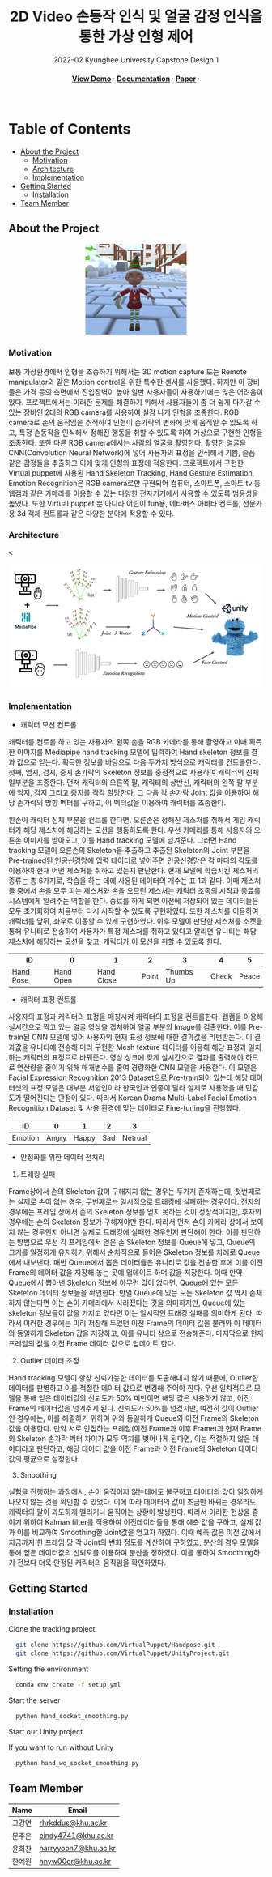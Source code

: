 <!--
Hey, thanks for using the awesome-readme-template template.  
If you have any enhancements, then fork this project and create a pull request 
or just open an issue with the label "enhancement".

Don't forget to give this project a star for additional support ;)
Maybe you can mention me or this repo in the acknowledgements too
-->

<!--
This README is a slimmed down version of the original one.
Removed sections:
- Screenshots
- Running Test
- Deployment
- FAQ
- Acknowledgements
-->

<div align="center">

  <h1>2D Video 손동작 인식 및 얼굴 감정 인식을 통한 가상 인형 제어</h1>
  
  <p>
    2022-02 Kyunghee University Capstone Design 1
  </p>

  
<!-- Badges -->
<h4>
    <a href="https://drive.google.com/file/d/1CTpG_56LoOdslRMHh4YNsuSvyFgYLkqv/view?usp=sharing">View Demo</a>
  <span> · </span>
    <a href="https://github.com/Louis3797/awesome-readme-template">Documentation</a>
  <span> · </span>
    <a href="assets\2D Video Hand Tracking, Emotion Recognition을  활용한 Puppet Control_출판.docx.pdf">Paper</a>
  <span> · </span>
  </h4>
</div>

<br />

<!-- Table of Contents -->
# Table of Contents

- [About the Project](#about-the-project)
  * [Motivation](#motivation)
  * [Architecture](#architecture)
  * [Implementation](#implementation)
- [Getting Started](#getting-started)
  * [Installation](#installation)
- [Team Member](#member)


<!-- About the Project -->
## About the Project

<div align="center"> 
  <img src="assets\demo.PNG" alt="screenshot" width="200" height="auto"/>
</div>

### Motivation
보통 가상환경에서 인형을 조종하기 위해서는 3D motion capture 또는 Remote manipulator와 같은 Motion control을 위한 특수한 센서를 사용했다. 하지만 이 장비들은 가격 등의 측면에서 진입장벽이 높아 일반 사용자들이 사용하기에는 많은 어려움이 있다. 프로젝트에서는 이러한 문제를 해결하기 위해서 사용자들이 좀 더 쉽게 다가갈 수 있는 장비인 2대의 RGB camera를 사용하여 실감 나게 인형을 조종한다. RGB camera로 손의 움직임을 추적하여 인형이 손가락의 변화에 맞게 움직일 수 있도록 하고, 특정 손동작을 인식해서 정해진 행동을 취할 수 있도록 하여 가상으로 구현한 인형을 조종한다. 또한 다른 RGB camera에서는 사람의 얼굴을 촬영한다. 촬영한 얼굴을 CNN(Convolution Neural Network)에 넣어 사용자의 표정을 인식해서 기쁨, 슬픔 같은 감정들을 추출하고 이에 맞게 인형의 표정에 적용한다.
프로젝트에서 구현한 Virtual puppet에 사용된 Hand Skeleton Tracking, Hand Gesture Estimation, Emotion Recognition은 RGB camera로만 구현되어 컴퓨터, 스마트폰, 스마트 tv 등 웹캠과 같은 카메라를 이용할 수 있는 다양한 전자기기에서 사용할 수 있도록 범용성을 높였다. 또한 Virtual puppet 뿐 아니라 어린이 fun용, 메타버스 아바타 컨트롤, 전문가용 3d 객체 컨트롤과 같은 다양한 분야에 적용할 수 있다.

<!-- TechStack -->
### Architecture

<<div align="center"> 
  <img src="assets\architecture.png" alt="screenshot"/>
</div>

<!-- Features -->
### Implementation

- 캐릭터 모션 컨트롤
 
캐릭터를 컨트롤 하고 있는 사용자의 왼쪽 손을 RGB 카메라를 통해 촬영하고 이때 획득한 이미지를 Mediapipe hand tracking 모델에 입력하여 Hand skeleton 정보를 결과 값으로 얻는다. 획득한 정보를 바탕으로 다음 두가지 방식으로 캐릭터를 컨트롤한다. 첫째, 엄지, 검지, 중지 손가락의 Skeleton 정보를 중점적으로 사용하여 캐릭터의 신체 일부분을 조종한다. 먼저 캐릭터의 오른쪽 팔, 캐릭터의 상반신, 캐릭터의 왼쪽 팔 부분에 엄지, 검지 그리고 중지를 각각 할당한다. 그 다음 각 손가락 Joint 값을 이용하여 해당 손가락의 방향 벡터를 구하고, 이 벡터값을 이용하여 캐릭터를 조종한다. 

왼손이 캐릭터 신체 부분을 컨트롤 한다면, 오른손은 정해진 제스처를 취해서 게임 캐릭터가 해당 제스처에 해당하는 모션을 행동하도록 한다. 우선 카메라를 통해 사용자의 오른손 이미지를 받아오고, 이를 Hand tracking 모델에 넘겨준다. 그러면 Hand tracking 모델이 오른손의 Skeleton을 추출하고 추출된 Skeleton의 Joint 부분을 Pre-trained된 인공신경망에 입력 데이터로 넣어주면 인공신경망은 각 마디의 각도를 이용하여 현재 어떤 제스처를 취하고 있는지 판단한다. 현재 모델에 학습시킨 제스처의 종류는 총 6가지로, 학습을 하는 데에 사용된 데이터의 개수는 표 1과 같다. 이때 제스처들 중에서 손을 모두 피는 제스처와 손을 오므린 제스처는 캐릭터 조종의 시작과 종료를 시스템에게 알려주는 역할을 한다. 종료를 하게 되면 이전에 저장되어 있는 데이터들은 모두 초기화하여 처음부터 다시 시작할 수 있도록 구현하였다. 또한 제스처를 이용하여 캐릭터를 앞뒤, 좌우로 이동할 수 있게 구현하였다. 이후 모델이 판단한 제스처를 소켓을 통해 유니티로 전송하여 사용자가 특정 제스처를 취하고 있다고 알리면 유니티는 해당 제스처에 해당하는 모션을 찾고, 캐릭터가 이 모션을 취할 수 있도록 한다.


|ID            |  0|1|2|3|4|5        |
| ------------ | --------|--------|-------|--------|----------|----------|
| Hand Pose | Hand Open | Hand Close | Point | Thumbs Up | Check | Peace |
  
- 캐릭터 표정 컨트롤 

사용자의 표정과 캐릭터의 표정을 매칭시켜 캐릭터의 표정을 컨트롤한다. 웹캠을 이용해 실시간으로 찍고 있는 얼굴 영상을 캡쳐하여 얼굴 부분의 Image를 검출한다. 이를 Pre-train된 CNN 모델에 넣어 사용자의 현재 표정 정보에 대한 결과값을 리턴받는다. 이 결과값을 유니티에 전송해 미리 구현한 Mesh texture 데이터를 이용해 해당 표정과 일치하는 캐릭터의 표정으로 바꿔준다. 영상 싱크에 맞게 실시간으로 결과를 출력해야 하므로 연산량을 줄이기 위해 매개변수를 줄여 경량화한 CNN 모델을 사용한다. 이 모델은 Facial Expression Recognition 2013 Dataset으로 Pre-train되어 있는데 해당 데이터셋의 표정 모델은 대부분 서양인이라 한국인과 인종이 달라 실제로 사용했을 때 민감도가 떨어진다는 단점이 있다. 따라서 Korean Drama Multi-Label Facial Emotion Recognition Dataset 및 사용 환경에 맞는 데이터로 Fine-tuning을 진행했다.

|ID            |  0|1|2|3    |
| ------------ | --------|--------|-------|--------|
| Emotion | Angry  | Happy | Sad | Netrual |
  

- 안정화를 위한 데이터 전처리

1. 트래킹 실패

Frame상에서 손의 Skeleton 값이 구해지지 않는 경우는 두가지 존재하는데, 첫번째로는 실제로 손이 없는 경우, 두번째로는 일시적으로 트래킹에 실패하는 경우이다. 전자의 경우에는 프레임 상에서 손의 Skeleton 정보를 얻지 못하는 것이 정상적이지만, 후자의 경우에는 손의 Skeleton 정보가 구해져야만 한다. 따라서 먼저 손이 카메라 상에서 보이지 않는 경우인지 아니면 실제로 트래킹에 실패한 경우인지 판단해야 한다. 이를 판단하는 방법으로 우선 각 프레임에서 얻은 손 Skeleton 정보를 Queue에 넣고, Queue의 크기를 일정하게 유지하기 위해서 순차적으로 들어온 Skeleton 정보를 차례로 Queue에서 내보낸다. 매번 Queue에서 뽑은 데이터들은 유니티로 값을 전송한 후에 이를 이전 Frame의 데이터 값을 저장해 놓는 곳에 업데이트 하며 값을 저장한다. 이때 만약 Queue에서 뽑아낸 Skeleton 정보에 아무런 값이 없다면, Queue에 있는 모든 Skeleton 데이터 정보들을 확인한다. 만일 Queue에 있는 모든  Skeleton 값 역시 존재하지 않는다면 이는 손이 카메라에서 사라졌다는 것을 의미하지만, Queue에 있는 skeleton 정보들이 값을 가지고 있다면 이는 일시적인 트래킹 실패를 의미하게 된다. 따라서 이러한 경우에는 미리 저장해 두었던 이전 Frame의 데이터 값을 불러와 이 데이터와 동일하게 Skeleton 값을 저장하고, 이를 유니티 상으로 전송해준다. 마지막으로 현재 프레임의 값을 이전 Frame 데이터 값으로 업데이트 한다.

2. Outlier 데이터 조정

Hand tracking 모델이 항상 신뢰가능한 데이터를 도출해내지 않기 때문에, Outlier한 데이터를 판별하고 이를 적절한 데이터 값으로 변경해 주어야 한다. 우선 일차적으로 모델을 통해 얻은 데이터값의 신뢰도가 50% 미만이면 해당 값은 사용하지 않고, 이전 Frame의 데이터값을 넘겨주게 된다. 신뢰도가 50%를 넘겼지만, 여전히 값이 Outlier인 경우에는, 이를 해결하기 위하여 위와 동일하게 Queue와 이전 Frame의 Skeleton값을 이용한다. 만약 서로 인접하는 프레임(이전 Frame과 이후 Frame)과 현재 Frame의 Skeleton 손가락 벡터 차이가 모두 역치를 벗어나게 된다면, 이는 적절하지 않은 데이터라고 판단하고, 해당 데이터 값을 이전 Frame과 이전 Frame의 Skeleton 데이터 값의 평균으로 설정한다. 

3. Smoothing

실험을 진행하는 과정에서, 손이 움직이지 않는데에도 불구하고 데이터의 값이 일정하게 나오지 않는 것을 확인할 수 있었다. 이에 따라 데이터의 값이 조금만 바뀌는 경우라도 캐릭터의 팔이 과도하게 떨리거나 움직이는 상황이 발생한다. 따라서 이러한 현상을 줄이기 위하여 Kalman filter를 적용하여 이전데이터들을 통해 예측 값을 구하고, 실제 값과 이를 비교하여 Smoothing한 Joint값을 얻고자 하였다. 이때 예측 값은 이전 값에서 지금까지 한 프레임 당 각 Joint의 변화 정도를 계산하여 구하였고, 분산의 경우 모델을 통해 얻은 데이터값의 신뢰도를 이용하여 분산을 정하였다. 이를 통하여 Smoothing하기 전보다 더욱 안정된 캐릭터의 움직임을 확인하였다.

<!-- Getting Started -->
## Getting Started

<!-- Installation -->

### Installation

Clone the tracking project

```bash
  git clone https://github.com/VirtualPuppet/Handpose.git
  git clone https://github.com/VirtualPuppet/UnityProject.git
```

Setting the environment

```bash
  conda env create -f setup.yml
```

Start the server

```bash
  python hand_socket_smoothing.py
```

Start our Unity project


If you want to run without Unity

```bash
  python hand_wo_socket_smoothing.py
```

<!-- Contributing -->
## Team Member

|Name         |  Email |
| ------------ | --------|
| 고강연 | rhrkddus@khu.ac.kr  | 
| 문주은 | cindy4741@khu.ac.kr | 
| 윤희찬 | harryyoon7@khu.ac.kr | 
| 한예원 | hnyw00or@khu.ac.kr  | 

